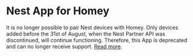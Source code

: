 # Nest App for Homey

It is no longer possible to pair Nest devices with Homey. Only devices added before the 31st of August, when the Nest Partner API was discontinued, will continue functioning. Therefore, this App is deprecated and can no longer receive support. [Read more](https://mailchi.mp/16841c6489fc/your-homey-nest-integration-will-stop-working).
